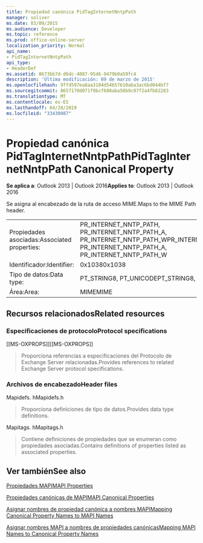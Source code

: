 ```yaml
---
title: Propiedad canónica PidTagInternetNntpPath
manager: soliver
ms.date: 03/09/2015
ms.audience: Developer
ms.topic: reference
ms.prod: office-online-server
localization_priority: Normal
api_name:
- PidTagInternetNntpPath
api_type:
- HeaderDef
ms.assetid: 8673bb7d-d6dc-4087-95d6-9479b0a59fc4
description: 'Última modificación: 09 de marzo de 2015'
ms.openlocfilehash: 9ffd597ea8aa3104d54b57610aba3ac6bd044bf7
ms.sourcegitcommit: 8657170d071f9bcf680aba50b9c07f2a4fb82283
ms.translationtype: MT
ms.contentlocale: es-ES
ms.lasthandoff: 04/28/2019
ms.locfileid: "33430087"
---
```

# <a name="pidtaginternetnntppath-canonical-property"></a><span data-ttu-id="6eda8-103">Propiedad canónica PidTagInternetNntpPath</span><span class="sxs-lookup"><span data-stu-id="6eda8-103">PidTagInternetNntpPath Canonical Property</span></span>

  
  
<span data-ttu-id="6eda8-104">**Se aplica a**: Outlook 2013 | Outlook 2016</span><span class="sxs-lookup"><span data-stu-id="6eda8-104">**Applies to**: Outlook 2013 | Outlook 2016</span></span> 
  
<span data-ttu-id="6eda8-105">Se asigna al encabezado de la ruta de acceso MIME.</span><span class="sxs-lookup"><span data-stu-id="6eda8-105">Maps to the MIME Path header.</span></span>
  
|||
|:-----|:-----|
|<span data-ttu-id="6eda8-106">Propiedades asociadas:</span><span class="sxs-lookup"><span data-stu-id="6eda8-106">Associated properties:</span></span>  <br/> |<span data-ttu-id="6eda8-107">PR_INTERNET_NNTP_PATH, PR_INTERNET_NNTP_PATH_A, PR_INTERNET_NNTP_PATH_W</span><span class="sxs-lookup"><span data-stu-id="6eda8-107">PR_INTERNET_NNTP_PATH, PR_INTERNET_NNTP_PATH_A, PR_INTERNET_NNTP_PATH_W</span></span>  <br/> |
|<span data-ttu-id="6eda8-108">Identificador:</span><span class="sxs-lookup"><span data-stu-id="6eda8-108">Identifier:</span></span>  <br/> |<span data-ttu-id="6eda8-109">0x1038</span><span class="sxs-lookup"><span data-stu-id="6eda8-109">0x1038</span></span>  <br/> |
|<span data-ttu-id="6eda8-110">Tipo de datos:</span><span class="sxs-lookup"><span data-stu-id="6eda8-110">Data type:</span></span>  <br/> |<span data-ttu-id="6eda8-111">PT_STRING8, PT_UNICODE</span><span class="sxs-lookup"><span data-stu-id="6eda8-111">PT_STRING8, PT_UNICODE</span></span>  <br/> |
|<span data-ttu-id="6eda8-112">Área:</span><span class="sxs-lookup"><span data-stu-id="6eda8-112">Area:</span></span>  <br/> |<span data-ttu-id="6eda8-113">MIME</span><span class="sxs-lookup"><span data-stu-id="6eda8-113">MIME</span></span>  <br/> |
   
## <a name="related-resources"></a><span data-ttu-id="6eda8-114">Recursos relacionados</span><span class="sxs-lookup"><span data-stu-id="6eda8-114">Related resources</span></span>

### <a name="protocol-specifications"></a><span data-ttu-id="6eda8-115">Especificaciones de protocolo</span><span class="sxs-lookup"><span data-stu-id="6eda8-115">Protocol specifications</span></span>

<span data-ttu-id="6eda8-116">[[MS-OXPROPS]]</span><span class="sxs-lookup"><span data-stu-id="6eda8-116">[[MS-OXPROPS]]</span></span> 
  
> <span data-ttu-id="6eda8-117">Proporciona referencias a especificaciones del Protocolo de Exchange Server relacionadas.</span><span class="sxs-lookup"><span data-stu-id="6eda8-117">Provides references to related Exchange Server protocol specifications.</span></span>
    
### <a name="header-files"></a><span data-ttu-id="6eda8-118">Archivos de encabezado</span><span class="sxs-lookup"><span data-stu-id="6eda8-118">Header files</span></span>

<span data-ttu-id="6eda8-119">Mapidefs. h</span><span class="sxs-lookup"><span data-stu-id="6eda8-119">Mapidefs.h</span></span>
  
> <span data-ttu-id="6eda8-120">Proporciona definiciones de tipo de datos.</span><span class="sxs-lookup"><span data-stu-id="6eda8-120">Provides data type definitions.</span></span>
    
<span data-ttu-id="6eda8-121">Mapitags. h</span><span class="sxs-lookup"><span data-stu-id="6eda8-121">Mapitags.h</span></span>
  
> <span data-ttu-id="6eda8-122">Contiene definiciones de propiedades que se enumeran como propiedades asociadas.</span><span class="sxs-lookup"><span data-stu-id="6eda8-122">Contains definitions of properties listed as associated properties.</span></span>
    
## <a name="see-also"></a><span data-ttu-id="6eda8-123">Ver también</span><span class="sxs-lookup"><span data-stu-id="6eda8-123">See also</span></span>



[<span data-ttu-id="6eda8-124">Propiedades MAPI</span><span class="sxs-lookup"><span data-stu-id="6eda8-124">MAPI Properties</span></span>](mapi-properties.md)
  
[<span data-ttu-id="6eda8-125">Propiedades canónicas de MAPI</span><span class="sxs-lookup"><span data-stu-id="6eda8-125">MAPI Canonical Properties</span></span>](mapi-canonical-properties.md)
  
[<span data-ttu-id="6eda8-126">Asignar nombres de propiedad canónica a nombres MAPI</span><span class="sxs-lookup"><span data-stu-id="6eda8-126">Mapping Canonical Property Names to MAPI Names</span></span>](mapping-canonical-property-names-to-mapi-names.md)
  
[<span data-ttu-id="6eda8-127">Asignar nombres MAPI a nombres de propiedades canónicas</span><span class="sxs-lookup"><span data-stu-id="6eda8-127">Mapping MAPI Names to Canonical Property Names</span></span>](mapping-mapi-names-to-canonical-property-names.md)

